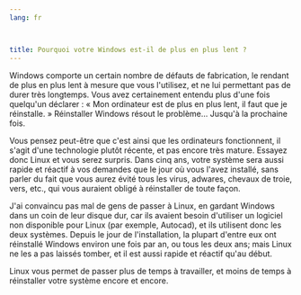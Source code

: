 ```yaml
---
lang: fr



title: Pourquoi votre Windows est-il de plus en plus lent ?
---
```


Windows comporte un certain nombre de défauts de fabrication,
le rendant de plus en plus lent à mesure que vous l'utilisez,
et ne lui permettant pas de durer très longtemps. Vous avez
certainement entendu plus d'une fois quelqu'un déclarer :
« Mon ordinateur est de plus en plus lent, il faut que je
réinstalle. » Réinstaller Windows résout le problème... Jusqu'à
la prochaine fois.

Vous pensez peut-être que c'est ainsi que les ordinateurs
fonctionnent, il s'agit d'une technologie plutôt récente, et pas
encore très mature. Essayez donc Linux et vous serez surpris. Dans
cinq ans, votre système sera aussi rapide et réactif à vos demandes
que le jour où vous l'avez installé, sans parler du fait que vous
aurez évité tous les virus, adwares, chevaux de troie, vers, etc.,
qui vous auraient obligé à réinstaller de toute façon.

J'ai convaincu pas mal de gens de passer à Linux, en gardant
Windows dans un coin de leur disque dur, car ils avaient besoin
d'utiliser un logiciel non disponible pour Linux (par exemple,
Autocad), et ils utilisent donc les deux systèmes. Depuis le jour
de l'installation, la plupart d'entre eux ont réinstallé Windows
environ une fois par an, ou tous les deux ans; mais Linux ne les a
pas laissés tomber, et il est aussi rapide et réactif qu'au début.

Linux vous permet de passer plus de temps à travailler, et moins
de temps à réinstaller votre système encore et encore.




